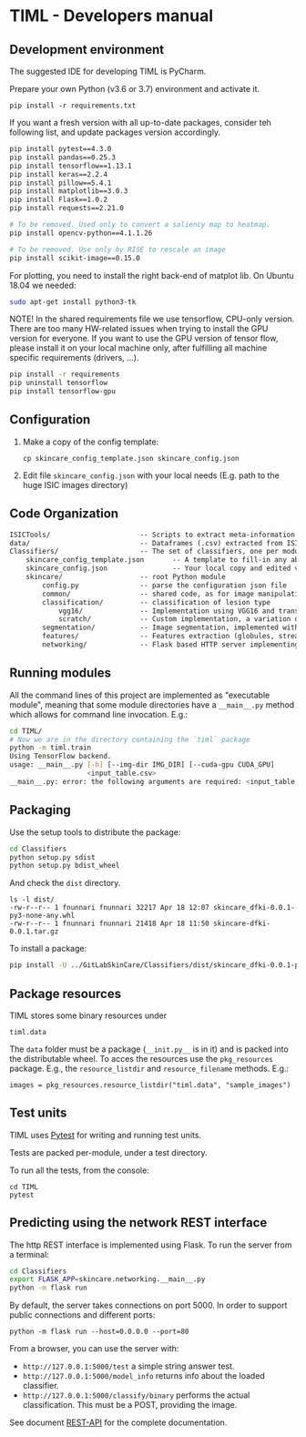 # TIML - Developers manual

## Development environment

The suggested IDE for developing TIML is PyCharm.

Prepare your own Python (v3.6 or 3.7) environment and activate it.

`pip install -r requirements.txt`

If you want a fresh version with all up-to-date packages, consider teh following list, and update packages version accordingly.

```bash
pip install pytest==4.3.0
pip install pandas==0.25.3
pip install tensorflow==1.13.1
pip install keras==2.2.4
pip install pillow==5.4.1
pip install matplotlib==3.0.3
pip install Flask==1.0.2
pip install requests==2.21.0

# To be removed. Used only to convert a saliency map to heatmap.
pip install opencv-python==4.1.1.26

# To be removed. Use only by RISE to rescale an image
pip install scikit-image==0.15.0
```

For plotting, you need to install the right back-end of matplot lib.
On Ubuntu 18.04 we needed:

```bash
sudo apt-get install python3-tk
```

NOTE! In the shared requirements file we use tensorflow, CPU-only version.
There are too many HW-related issues when trying to install the GPU version for everyone.
If you want to use the GPU version of tensor flow, please install it on your local machine only, after fulfilling all machine specific requirements (drivers, ...).

```bash
pip install -r requirements
pip uninstall tensorflow
pip install tensorflow-gpu
```

## Configuration

1. Make a copy of the config template: 

       cp skincare_config_template.json skincare_config.json 

2. Edit file `skincare_config.json` with your local needs (E.g. path to the huge ISIC images directory)

## Code Organization

```txt
ISICTools/                      -- Scripts to extract meta-information from the ISIC dataset
data/                           -- Dataframes (.csv) extracted from ISIC (and maybe other datasets in the future). ONLY text! No binaries in the git.
Classifiers/                    -- The set of classifiers, one per module. This is a source root.
    skincare_config_template.json       -- A template to fill-in any absolute paths and other local HW dependent settings.
    skincare_config.json                -- Your local copy and edited version of the config. This file will **never** go on git.
    skincare/                   -- root Python module
        config.py               -- parse the configuration json file 
        common/                 -- shared code, as for image manipulation, filtering, ...
        classification/         -- classification of lesion type
            vgg16/              -- Implementation using VGG16 and transfer learning
            scratch/            -- Custom implementation, a variation of AlexNet
        segmentation/           -- Image segmentation, implemented with UNET
        features/               -- Features extraction (globules, streaks, ...) implemented with UNET
        networking/             -- Flask based HTTP server implementing a REST API.
```

## Running modules

All the command lines of this project are implemented as "executable module",
meaning that some module directories have a `__main__.py` method which allows
for command line invocation. E.g.:

```bash
cd TIML/
# Now we are in the directory containing the `timl` package
python -m timl.train
Using TensorFlow backend.
usage: __main__.py [-h] [--img-dir IMG_DIR] [--cuda-gpu CUDA_GPU]
                   <input_table.csv>
__main__.py: error: the following arguments are required: <input_table.csv>
```
 

## Packaging

Use the setup tools to distribute the package:

```bash
cd Classifiers
python setup.py sdist
python setup.py bdist_wheel
```

And check the `dist` directory.

```
ls -l dist/
-rw-r--r-- 1 fnunnari fnunnari 32217 Apr 18 12:07 skincare_dfki-0.0.1-py3-none-any.whl
-rw-r--r-- 1 fnunnari fnunnari 21418 Apr 18 11:50 skincare-dfki-0.0.1.tar.gz
```

To install a package:

```bash
pip install -U ../GitLabSkinCare/Classifiers/dist/skincare_dfki-0.0.1-py3-none-any.whl
```

## Package resources

TIML stores some binary resources under

    timl.data

The `data` folder must be a package (`__init.py__` is in it) and is packed into the distributable wheel.
To acces the resources use the `pkg_resources` package. E.g., the `resource_listdir` and `resource_filename` methods. E.g.:

    images = pkg_resources.resource_listdir("timl.data", "sample_images")
  
## Test units

TIML uses [Pytest](https://docs.pytest.org/) for writing and running test units.

Tests are packed per-module, under a test directory.

To run all the tests, from the console:

    cd TIML
    pytest

## Predicting using the network REST interface

The http REST interface is implemented using Flask.
To run the server from a terminal:

```bash
cd Classifiers
export FLASK_APP=skincare.networking.__main__.py
python -m flask run
```

By default, the server takes connections on port 5000.
In order to support public connections and different ports:

    python -m flask run --host=0.0.0.0 --port=80

From a browser, you can use the server with:

* `http://127.0.0.1:5000/test` a simple string answer test.
* `http://127.0.0.1:5000/model_info` returns info about the loaded classifier.
* `http://127.0.0.1:5000/classify/binary` performs the actual classification. This must be a POST, providing the image.

See document [REST-API](Classifiers/REST-API.md) for the complete documentation.
